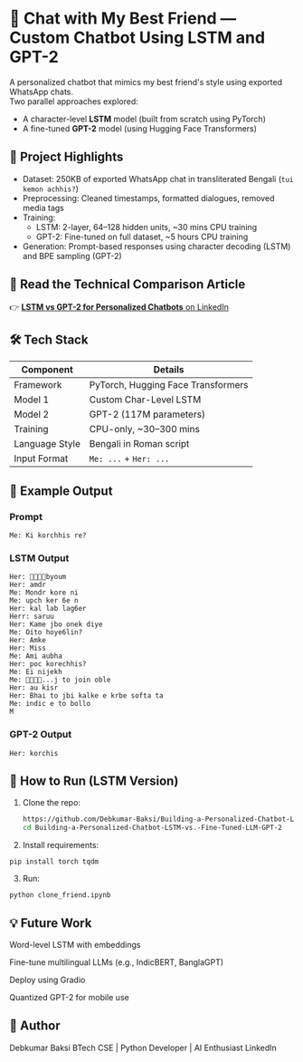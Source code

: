 # 🧠 Chat with My Best Friend — Custom Chatbot Using LSTM and GPT-2

A personalized chatbot that mimics my best friend's style using exported WhatsApp chats.  
Two parallel approaches explored:
- A character-level **LSTM** model (built from scratch using PyTorch)
- A fine-tuned **GPT-2** model (using Hugging Face Transformers)

## 📌 Project Highlights

- Dataset: 250KB of exported WhatsApp chat in transliterated Bengali (`tui kemon achhis?`)
- Preprocessing: Cleaned timestamps, formatted dialogues, removed media tags
- Training:
  - LSTM: 2-layer, 64–128 hidden units, ~30 mins CPU training
  - GPT-2: Fine-tuned on full dataset, ~5 hours CPU training
- Generation: Prompt-based responses using character decoding (LSTM) and BPE sampling (GPT-2)

## 📖 Read the Technical Comparison Article

👉 [**LSTM vs GPT-2 for Personalized Chatbots** on LinkedIn](https://www.linkedin.com/posts/debkumar-baksi-269738279_machinelearning-nlp-llm-activity-7347277817748836352-ulfv?utm_source=social_share_send&utm_medium=member_desktop_web&rcm=ACoAAEPrDnEBVjAz3BltRhVC2Ye2Hln8TZTZw70)  


## 🛠️ Tech Stack

| Component      | Details                         |
|----------------|----------------------------------|
| Framework      | PyTorch, Hugging Face Transformers |
| Model 1        | Custom Char-Level LSTM           |
| Model 2        | GPT-2 (117M parameters)           |
| Training       | CPU-only, ~30–300 mins           |
| Language Style | Bengali in Roman script          |
| Input Format   | `Me: ...` + `Her: ...`           |


## 🧪 Example Output

### Prompt
```
Me: Ki korchhis re?
```


### LSTM Output
```
Her: 🙂🙂🙂🙂byoum
Her: amdr
Me: Mondr kore ni
Me: upch ker 6e n
Her: kal lab lag6er
Herr: saruu
Her: Kame jbo onek diye
Me: Oito hoye6lin?
Her: Amke
Her: Miss
Me: Ami aubha
Her: poc korechhis?
Me: Ei nijekh
Me: 🤣🤣🤣🤣...j to join oble
Her: au kisr
Her: Bhai to jbi kalke e krbe softa ta
Me: indic e to bollo
M
```


### GPT-2 Output
```
Her: korchis
```

## 🚀 How to Run (LSTM Version)

1. Clone the repo:
   ```bash
   https://github.com/Debkumar-Baksi/Building-a-Personalized-Chatbot-LSTM-vs.-Fine-Tuned-LLM-GPT-2.git
   cd Building-a-Personalized-Chatbot-LSTM-vs.-Fine-Tuned-LLM-GPT-2
2. Install requirements:

```
pip install torch tqdm
```
3. Run:
```
python clone_friend.ipynb
```
## 💡 Future Work
Word-level LSTM with embeddings

Fine-tune multilingual LLMs (e.g., IndicBERT, BanglaGPT)

Deploy using Gradio

Quantized GPT-2 for mobile use

## 🤝 Author
Debkumar Baksi
BTech CSE | Python Developer | AI Enthusiast
LinkedIn
